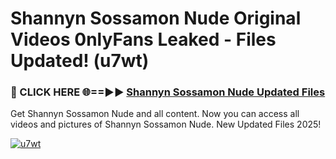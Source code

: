 # Shannyn Sossamon Nude Original Videos 0nlyFans Leaked - Files Updated! (u7wt)

<h3>🔴 CLICK HERE 🌐==►► <a href="https://tinyurl.com/5h6xmrr3" rel="nofollow">Shannyn Sossamon Nude Updated Files</a></h3>

Get Shannyn Sossamon Nude and all content. Now you can access all videos and pictures of Shannyn Sossamon Nude. New Updated Files 2025!

[![u7wt](https://i.imgur.com/KVD873Z.gif)](https://tinyurl.com/5h6xmrr3)
